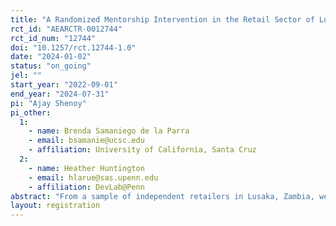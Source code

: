 ```yaml
---
title: "A Randomized Mentorship Intervention in the Retail Sector of Lusaka, Zambia"
rct_id: "AEARCTR-0012744"
rct_id_num: "12744"
doi: "10.1257/rct.12744-1.0"
date: "2024-01-02"
status: "on_going"
jel: ""
start_year: "2022-09-01"
end_year: "2024-07-31"
pi: "Ajay Shenoy"
pi_other:
  1:
    - name: Brenda Samaniego de la Parra
    - email: bsamanie@ucsc.edu
    - affiliation: University of California, Santa Cruz
  2:
    - name: Heather Huntington
    - email: hlarue@sas.upenn.edu
    - affiliation: DevLab@Penn
abstract: "From a sample of independent retailers in Lusaka, Zambia, we assign highly profitable "mentors" to groups of up to 3 "mentees." The study will measure what managerial practices, and what dimensions of retail productivity, are transferrable from mentors to mentees."
layout: registration
---
```


